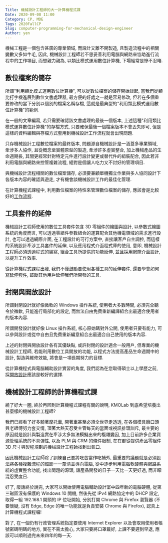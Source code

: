 ```yaml
---
Title: 機械設計工程師的大一計算機程式課
Date: 2020-09-08 11:00
Category: CP, MDE
Tags: 2020FallCP
Slug: computer-programming-for-mechanical-design-engineer
Author: yen
---
```


機械工程是一個包含甚廣的專業領域, 而設計又離不開製造, 且製造流程中的相關變數又多如牛毛, 因此, 機械設計工程師若不思妥善利用電腦與網路來協助進行流程中的工作項目, 而想親力親為, 以類比模式運用數位計算機, 下場經常是慘不忍睹.

<!-- PELICAN_END_SUMMARY -->

數位檔案的儲存
----

所謂"利用類比模式運用數位計算機", 可以從數位檔案的儲存開始談起, 當我們從類比打字機進展到數位文書處理器, 最方便的好處之一就是容易修改, 但若在多個重要修改的當下分別以個別的檔案名稱存檔, 這就是最典型的"利用類比模式運用數位計算機"的範例.

在一般的文章編寫, 若只需要確認該文書處理的最後一個版本, 上述這種"利用類比模式運算數位計算機"的存檔方式, 只要確保最後一個檔案版本不會丟失即可, 但是這樣的資料編輯與存檔方式套用到機械設計工作流程就會出現問題.

只存機械設計工程數位檔案的最終版本, 問題源自機械設計是一涵蓋多專業領域, 牽涉多人協作, 且從概念至實體原型的製造, 牽涉許多虛實整合, 加上機械產品的生命週期長, 其間更經常針對特定元件進行設計變更或替代件的組裝配合, 因此若非利用電腦與網路來控管複雜流程, 絕對是個讓人吃力又不討好的管理項目.

與機械設計流程相關的數位檔案儲存, 必須要兼顧單機獨立作業與多人協同設計下各版本內容的確認與遊走, 才有機會談機械設計工作的最佳化管理.

在計算機程式課程中, 利用數位檔案的特性來管理數位檔案的儲存, 應該會是比較好的[工作流程].

[工作流程]: http://mde.tw/cp2020/content/%E5%B7%A5%E4%BD%9C%E6%B5%81%E7%A8%8B.html

工具套件的延伸
----

機械設計工程師使用的數位工具套件包含 3D 零組件的繪圖與設計, 以參數式繪圖系統的角度而言, 可以透過零組件參數組合的運算配合其他機電領域的需求進行設計, 也可以透過網際介面, 在工程設計的可行方案中, 直接讓客戶自主調控, 而這樣的系統設計牽涉工具套件的延伸, 以及應用程式介面程式庫的使用, 意即, 機械設計工程師必須透過程式的編寫, 組合工具所提供的功能延伸, 並且採用網際介面設計, 以提升工作效率.

從計算機程式課程出發, 我們不僅鼓勵要使用各種工具的延伸套件, 還要學會如何[寫延伸套件], 鼓勵其他用戶延伸我們所開發的工具.

[寫延伸套件]: https://pyslvs-ui.readthedocs.io/en/stable/typing/

封閉與開放設計
----

所謂封閉設計就好像微軟的 Windows 操作系統, 使用者大多數時間, 必須完全聽令於微軟, 只能進行局部化的設定, 而無法自由免費重新編譯組合出最適合使用者的版本內容.

所謂開發設計就好像 Linux 操作系統, 核心原始碼對外公開, 使用者只要有能力, 可以參與設計或從中自由且免費重新編意組合出最適合自己使用的版本內容.

上述的封閉與開放設計各有其優缺點, 或許封閉的設計適合一般用戶, 但專業的機械設計工程師, 若能利用數位工具開放的功能, 以程式方法提高產品生命週期中的設計, 製造與維修效能, 將會是一項長期努力的目標.

從計算機程式與電腦輔助設計實習的角度, 我們認為在您取得碩士以上學歷之前, 採[開放設計]應該是較好的選擇.

[開放設計]: https://pyslvs-ui.readthedocs.io/en/stable/references/#cite

機械設計工程師的計算機程式課
----

繞了好大一圈, 終於再回到計算機程式課程有關的說明, KMOLab 到底希望培養出甚麼樣的機械設計工程師?

我們已經看了好多騎著摩托車, 開著車甚至必須全世界走透透, 在各個模具廠口頭與老師傅努力套交情, 頂著大熱天忍受主管每天的當面或視訊排頭訓斥, 最主要的原因就是設計與製造實在牽涉太多無法模擬出來的複雜變因, 加上目前許多企業資源管理系統的不具彈性, 以及 PLM 與 CRM 的條件限制, 在在都從提供產品零組件 3D 尺寸與製程規劃的機械設計工程師找到出氣口.

因此機械設計工程師除了訓練自己要將吃苦當作吃補外, 最重要的議題就是必須設法將各種複雜流程的細節一一釐清並導向電腦, 從中逐步利用電腦軟硬體與網路系統的虛實整合功能, 找出問題的源頭, 讓產品開發的日子一天比一天更好過, 而非矇混忍受度日.

好了, 廢話終於說完, 大家可以開始使用電腦輔助設計室中四年新的電腦硬體, 從第三磁區沒有保護的 Windows 10 開機, 然後先從 IPv4 網路協定中的 DHCP 設定, 取得一組 192.168.1 開頭的 IP 位址開始, 分別打開 Chrome 與 Firefox 瀏覽器 (不要懷疑, 沒有 Edge, Edge 的唯一功能就是負責安裝 Chrome 與 Firefox), 認真上計算機程式課程囉!

對了, 在一個仍有行政管理系統指定要使用 Internet Explorer 以及會取用使用者帳號密碼明碼的地方, 實在不需太擔心, 大家只要將口罩戴好, 上課不要遲到早退, 應該可以順利過完未來四年的每一天.